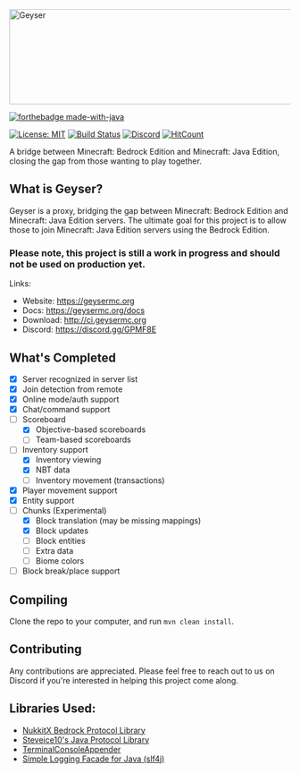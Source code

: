 <img src="https://geysermc.org/img/oss_logo.png" alt="Geyser" width="600"  height="170"/>

[![forthebadge made-with-java](http://ForTheBadge.com/images/badges/made-with-java.svg)](https://java.com/)

[![License: MIT](https://img.shields.io/badge/license-MIT-blue.svg)](LICENSE)
[![Build Status](https://ci.nukkitx.com/job/Geyser/job/master/badge/icon)](https://ci.nukkitx.com/job/Geyser/job/master/)
[![Discord](https://img.shields.io/discord/597838753859633172.svg?color=%237289da&label=discord)](https://discord.gg/GPMF8E2)
[![HitCount](http://hits.dwyl.io/Geyser/GeyserMC.svg)](http://hits.dwyl.io/Geyser/GeyserMC)

A bridge between Minecraft: Bedrock Edition and Minecraft: Java Edition, closing the gap from those wanting to play together.

## What is Geyser?
Geyser is a proxy, bridging the gap between Minecraft: Bedrock Edition and Minecraft: Java Edition servers.
The ultimate goal for this project is to allow those to join Minecraft: Java Edition servers using the Bedrock Edition.

### Please note, this project is still a work in progress and should not be used on production yet.

Links:
- Website: https://geysermc.org
- Docs: https://geysermc.org/docs
- Download: http://ci.geysermc.org
- Discord: https://discord.gg/GPMF8E

## What's Completed
- [x] Server recognized in server list 
- [x] Join detection from remote
- [x] Online mode/auth support
- [x] Chat/command support
- [ ] Scoreboard
  - [x] Objective-based scoreboards
  - [ ] Team-based scoreboards
- [ ] Inventory support
  - [x] Inventory viewing
  - [x] NBT data
  - [ ] Inventory movement (transactions)
- [x] Player movement support
- [x] Entity support
- [ ] Chunks (Experimental)
  - [x] Block translation (may be missing mappings)
  - [x] Block updates
  - [ ] Block entities
  - [ ] Extra data
  - [ ] Biome colors
- [ ] Block break/place support

## Compiling
Clone the repo to your computer, and run `mvn clean install`.

## Contributing
Any contributions are appreciated. Please feel free to reach out to us on Discord if
you're interested in helping this project come along.

## Libraries Used:
- [NukkitX Bedrock Protocol Library](https://github.com/NukkitX/Protocol)
- [Steveice10's Java Protocol Library](https://github.com/Steveice10/MCProtocolLib)
- [TerminalConsoleAppender](https://github.com/Minecrell/TerminalConsoleAppender)
- [Simple Logging Facade for Java (slf4j)](https://github.com/qos-ch/slf4j)
